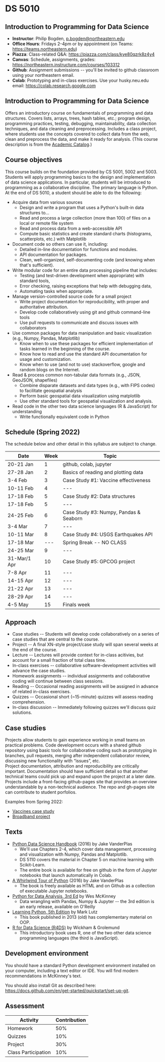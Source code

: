 
# DS 5010

## Introduction to Programming for Data Science

* **Instructor**: Philip Bogden, p.bogden@northeastern.edu
* **Office Hours**: Fridays 2-4pm or by appointment (on Teams: https://teams.northeastern.edu)
* **Piazza**: Class-related Q&A: https://piazza.com/class/kye80qzrk8z4y4
* **Canvas**: Schedule, assignments, grades: https://northeastern.instructure.com/courses/103312
* **Github**: Assignment submissions -- you'll be invited to github classroom using your northeastern email.
* **Colab**: Prototyping and in-class exercises. Use your husky.neu.edu email: https://colab.research.google.com

## Introduction to Programming for Data Science

Offers an introductory course on fundamentals of programming and data structures. 
Covers lists, arrays, trees, hash tables, etc.; 
program design, programming practices, testing, debugging, maintainability, data collection techniques, 
and data cleaning and preprocessing. 
Includes a class project, where students use the concepts covered to collect data from the web, 
clean and preprocess the data, and make it ready for analysis. 
(This course description is from the [Academic Catalog](https://catalog.northeastern.edu/course-descriptions/ds/).)

## Course objectives

This course builds on the foundation provided by CS 5001, 5002 and 5003.
Students will apply programming basics to the design and implementation of data science applications.
In particular, students will be introduced to programming as a collaborative discipline. 
The primary language is Python. At the end of DS 5010, a student should be able to do the following:

* Acquire data from various sources
  * Design and write a program that uses a Python's built-in data structures to...
  * Read and process a large collection (more than 100) of files on a local or remote file system
  * Read and process data from a web-accessible API 
  * Compute basic statistics and create standard charts (histograms, scatterplots, etc.) with Matplotlib
* Document code so others can use it, including:
  * Detailed in-line documentation for functions and modules.
  * API documentation for packages.
  * Clean, well-organized, self-documenting code (and knowing when that's sufficient).
* Write modular code for an entire data processing pipeline that includes:
  * Testing (and test-driven development when appropriate) with standard tools,
  * Error checking, raising exceptions that help with debugging data,
  * Automating tasks when appropriate.
* Manage version-controlled source code for a small project
  * Write project documentation for reproducibility, with proper and authoritative attribution.
  * Develop code collaboratively using git and github command-line tools
  * Use pull requests to communicate and discuss issues with collaborators
* Use common packages for data manipulation and basic visualization (e.g., Numpy, Pandas, Matplotlib)
  * Know when to use these packages for efficient implementation of tasks learned in the beginning of the course.
  * Know how to read and use the standard API documentation for usage and customization.
  * Know when to use (and not to use) stackoverflow, google and random blogs on the Internet.
* Read & process common non-tabular data formats (e.g., JSON, GeoJSON, shapefiles)
  * Combine disparate datasets and data types (e.g., with FIPS codes) to facilitate geospatial analysis
  * Perform basic geospatial data visualization using matplotlib
  * Use other standard tools for geospatial visualization and analysis.
* Read code in the other two data science languages (R & JavaScript) for understanding
  * Write functionally equivalent code in Python

## Schedule (Spring 2022)

The schedule below and other detail in this syllabus are subject to change.

| Date   | Week   | Topic |
| ---    | ---    | ---   |
| 20-21 Jan | 1   | github, colab, jupyter | 
| 27-28 Jan | 2   | Basics of reading and plotting data |
| 3-4 Feb   | 3   | Case Study #1: Vaccine effectiveness | 
| 10-11 Feb | 4   | --- |
| 17-18 Feb | 5   | Case Study #2: Data structures | 
| 17-18 Feb | 5   | --- | 
| 24-25 Feb | 6   | Case Study #3: Numpy, Pandas & Seaborn |
| 3-4 Mar   | 7   | --- | 
| 10-11 Mar | 8   | Case Study #4: USGS Earthquakes API |
| 17-18 Mar | --- | Spring Break -- NO CLASS |
| 24-25 Mar | 9   | --- | 
| 31-Mar/1 Apr | 10 | Case Study #5: GPCOG project |
| 7-8 Apr   | 11  | --- |
| 14-15 Apr | 12  | --- |
| 21-22 Apr | 13  | --- |
| 28-29 Apr | 14  | --- |
| 4-5 May   | 15  | Finals week |

## Approach

* Case studies -- Students will develop code collaboratively on a series of case studies that are central to the course.
* Project -- A final XN-style project/case study will span several weeks at the end of the course.
* Lecture -- Lectures will provide context for in-class acitivies, but account for a small fraction of total class time.
* In-class exercises -- collaborative software-development activities will advance the case studies.
* Homework assignments -- individual assignments and collaborative coding will continue between class sessions.
* Reading -- Occasional reading assignments will be assigned in advance of related in-class exercises.
* Quizzes -- Occasional short (~15-minute) quizzes will assess reading comprehension.
* In-class discussion -- Immediately following quizzes we'll discuss quiz solutions.

## Case studies

Projects allow students to gain experience working in small teams on practical problems.
Code development occurs with a shared github repository using basic tools for collaborative coding 
such as prototyping in branches, pull requests, merging after independent collaborator review, 
discussing new functionality with “issues”, etc.  
Project documentation, attribution and reproducibility are critically important. 
Documentation should have sufficient detail so that another technical teams could pick 
up and expand upon the project at a later date.
Projects include a front-facing github-pages site that provides an overview understandable by a non-technical audience.
The repo and gh-pages site can contribute to student porfolios.

Examples from Spring 2022:

* [Vaccines case study](ds5010.github.io/vaccines)
* [Broadband project](ds5010.github.io/broadband)

## Texts

* [Python Data Science Handbook](https://github.com/jakevdp/PythonDataScienceHandbook) (2016) by Jake VanderPlas
  * We'll use Chapters 2-4, which cover data management, processing and visualization with Numpy, Pandas and Matplotlib.
  * DS 5110 covers the material in Chapter 5 on machine learning with Scikit-Learn.
  * The entire book is available for free on github in the form of Jupyter notebooks that launch automatically in Colab.
* [A Whirlwind Tour of Python](https://jakevdp.github.io/WhirlwindTourOfPython/) (2016) by Jake VanderPlas
  * The book is freely available as HTML and on Github as a collection of executable Jupyter notebooks.
* [Python for Data Analysis, 3rd Ed](https://learning.oreilly.com/library/view/python-for-data/9781098104023/) by Wes McKinney
  * Data wrangling with Pandas, Numpy & Jupyter -- the 3rd edition is an early release, available on O'Reilly
* [Learning Python, 5th Edition](https://learning.oreilly.com/library/view/learning-python-5th/9781449355722/) by Mark Lutz
  * This book published in 2013 (old) has complementary material on OOP.
* [R for Data Science (R4DS)](https://r4ds.had.co.nz/) by Wickham & Grolemund
  * This introductory book uses R, one of the two other data science programming languages (the third is JavaScript).

## Development environment

You should have a standard Python development environment installed on your computer, 
including a text editor or IDE. You will find modern recommendations in McKinney's text.

You should also install Git as described here: https://docs.github.com/en/get-started/quickstart/set-up-git.

## Assessment

 | Activity | Contribution |
 | --- | --- |
 | Homework | 50% |
 | Quizzes  | 10% |
 | Project | 30% |
 | Class Participation | 10% |
